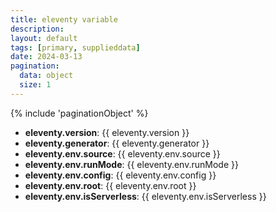 ```yaml
---
title: eleventy variable
description: 
layout: default
tags: [primary, supplieddata]
date: 2024-03-13
pagination:
  data: object
  size: 1
---
```

{% include 'paginationObject' %}

- **eleventy.version**: {{ eleventy.version }}
- **eleventy.generator**: {{ eleventy.generator }}
- **eleventy.env.source**: {{ eleventy.env.source }}
- **eleventy.env.runMode**: {{ eleventy.env.runMode }}
- **eleventy.env.config**: {{ eleventy.env.config }}
- **eleventy.env.root**: {{ eleventy.env.root }}
- **eleventy.env.isServerless**: {{ eleventy.env.isServerless }}